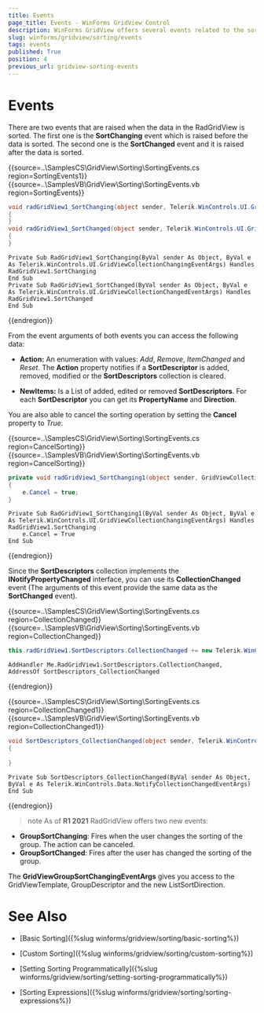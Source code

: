 ```yaml
---
title: Events
page_title: Events - WinForms GridView Control
description: WinForms GridView offers several events related to the sorting behavior. Learn which are they. 
slug: winforms/gridview/sorting/events
tags: events
published: True
position: 4
previous_url: gridview-sorting-events
---
```


# Events

There are two events that are raised when the data in the RadGridView is sorted. The first one is the __SortChanging__ event which is raised before the data is sorted. The second one is the __SortChanged__ event and it is raised after the data is sorted.

{{source=..\SamplesCS\GridView\Sorting\SortingEvents.cs region=SortingEvents1}} 
{{source=..\SamplesVB\GridView\Sorting\SortingEvents.vb region=SortingEvents}} 

````C#
void radGridView1_SortChanging(object sender, Telerik.WinControls.UI.GridViewCollectionChangingEventArgs e)
{
}
void radGridView1_SortChanged(object sender, Telerik.WinControls.UI.GridViewCollectionChangedEventArgs e)
{
}

````
````VB.NET
Private Sub RadGridView1_SortChanging(ByVal sender As Object, ByVal e As Telerik.WinControls.UI.GridViewCollectionChangingEventArgs) Handles RadGridView1.SortChanging
End Sub
Private Sub RadGridView1_SortChanged(ByVal sender As Object, ByVal e As Telerik.WinControls.UI.GridViewCollectionChangedEventArgs) Handles RadGridView1.SortChanged
End Sub

````

{{endregion}}

From the event arguments of both events you can access the following data:

* __Action:__ An enumeration with values: *Add*, *Remove*, *ItemChanged* and *Reset*. The __Action__ property notifies if a __SortDescriptor__ is added, removed, modified or the __SortDescriptors__ collection is cleared.

* __NewItems:__ Is a List of added, edited or removed __SortDescriptors__. For each __SortDescriptor__ you can get its __PropertyName__ and __Direction__.

You are also able to cancel the sorting operation by setting the __Cancel__ property to *True*.
 
{{source=..\SamplesCS\GridView\Sorting\SortingEvents.cs region=CancelSorting}} 
{{source=..\SamplesVB\GridView\Sorting\SortingEvents.vb region=CancelSorting}} 
````C#
private void radGridView1_SortChanging1(object sender, GridViewCollectionChangingEventArgs e)
{
    e.Cancel = true;
}

````
````VB.NET
Private Sub RadGridView1_SortChanging1(ByVal sender As Object, ByVal e As Telerik.WinControls.UI.GridViewCollectionChangingEventArgs) Handles RadGridView1.SortChanging
    e.Cancel = True
End Sub

````

{{endregion}} 

Since the __SortDescriptors__ collection implements the __INotifyPropertyChanged__ interface, you can use its __CollectionChanged__ event (The arguments of this event provide the same data as the __SortChanged__ event).

{{source=..\SamplesCS\GridView\Sorting\SortingEvents.cs region=CollectionChanged}} 
{{source=..\SamplesVB\GridView\Sorting\SortingEvents.vb region=CollectionChanged}} 
````C#
this.radGridView1.SortDescriptors.CollectionChanged += new Telerik.WinControls.Data.NotifyCollectionChangedEventHandler(SortDescriptors_CollectionChanged);

````
````VB.NET
AddHandler Me.RadGridView1.SortDescriptors.CollectionChanged, AddressOf SortDescriptors_CollectionChanged

````

{{endregion}} 

{{source=..\SamplesCS\GridView\Sorting\SortingEvents.cs region=CollectionChanged1}} 
{{source=..\SamplesVB\GridView\Sorting\SortingEvents.vb region=CollectionChanged1}} 

````C#
void SortDescriptors_CollectionChanged(object sender, Telerik.WinControls.Data.NotifyCollectionChangedEventArgs e)
{
    
}

````
````VB.NET
Private Sub SortDescriptors_CollectionChanged(ByVal sender As Object, ByVal e As Telerik.WinControls.Data.NotifyCollectionChangedEventArgs)
End Sub

````

{{endregion}} 

>note As of **R1 2021** RadGridView offers two new events: 
>
* **GroupSortChanging**: Fires when the user changes the sorting of the group. The action can be canceled.
* **GroupSortChanged**: Fires after the user has changed the sorting of the group.
>
The **GridViewGroupSortChangingEventArgs** gives you access to the GridViewTemplate, GroupDescriptor and the new ListSortDirection.
>


# See Also
* [Basic Sorting]({%slug winforms/gridview/sorting/basic-sorting%})

* [Custom Sorting]({%slug winforms/gridview/sorting/custom-sorting%})

* [Setting Sorting Programmatically]({%slug winforms/gridview/sorting/setting-sorting-programmatically%})

* [Sorting Expressions]({%slug winforms/gridview/sorting/sorting-expressions%})

